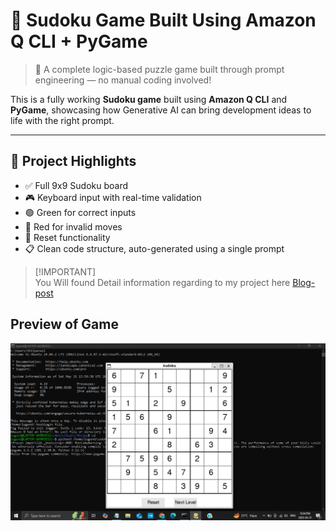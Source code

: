 # 🔢 Sudoku Game Built Using Amazon Q CLI + PyGame

> 🧠 A complete logic-based puzzle game built through prompt engineering — no manual coding involved!

This is a fully working **Sudoku game** built using **Amazon Q CLI** and **PyGame**, showcasing how Generative AI can bring development ideas to life with the right prompt.

---

## 📸 Project Highlights

- ✅ Full 9x9 Sudoku board
- 🎮 Keyboard input with real-time validation
- 🟢 Green for correct inputs
- 🔴 Red for invalid moves
- 🔁 Reset functionality
- 📋 Clean code structure, auto-generated using a single prompt


> [!IMPORTANT]\
> You Will found Detail information regarding to my project here [Blog-post](https://trivedikavya.blogspot.com/2025/06/how-i-built-sudoku-game-using-amazon-q.html)

## Preview of Game
<img src="Preview/amaQCLI.png" />


